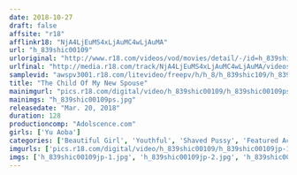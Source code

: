 ```yaml
---
date: 2018-10-27
draft: false
affsite: "r18"
afflinkr18: "NjA4LjEuMS4xLjAuMC4wLjAuMA"
url: "h_839shic00109"
urloriginal: "http://www.r18.com/videos/vod/movies/detail/-/id=h_839shic00109"
urlfinal: "http://media.r18.com/track/NjA4LjEuMS4xLjAuMC4wLjAuMA/videos/vod/movies/detail/-/id=h_839shic00109"
samplevid: "awspv3001.r18.com/litevideo/freepv/h/h_8/h_839shic109/h_839shic109_dmb_w.mp4"
title: "The Child Of My New Spouse"
mainimgurl: "pics.r18.com/digital/video/h_839shic00109/h_839shic00109ps.jpg"
mainimgs: "h_839shic00109ps.jpg"
releasedate: "Mar. 20, 2018"
duration: 128
productioncomp: "Adolscence.com"
girls: ['Yu Aoba']
categories: ['Beautiful Girl', 'Youthful', 'Shaved Pussy', 'Featured Actress', 'Creampie', 'Hi-Def']
imgurls: ['pics.r18.com/digital/video/h_839shic00109/h_839shic00109jp-1.jpg', 'pics.r18.com/digital/video/h_839shic00109/h_839shic00109jp-2.jpg', 'pics.r18.com/digital/video/h_839shic00109/h_839shic00109jp-3.jpg', 'pics.r18.com/digital/video/h_839shic00109/h_839shic00109jp-4.jpg', 'pics.r18.com/digital/video/h_839shic00109/h_839shic00109jp-5.jpg', 'pics.r18.com/digital/video/h_839shic00109/h_839shic00109jp-6.jpg', 'pics.r18.com/digital/video/h_839shic00109/h_839shic00109jp-7.jpg', 'pics.r18.com/digital/video/h_839shic00109/h_839shic00109jp-8.jpg', 'pics.r18.com/digital/video/h_839shic00109/h_839shic00109jp-9.jpg', 'pics.r18.com/digital/video/h_839shic00109/h_839shic00109jp-10.jpg', 'pics.r18.com/digital/video/h_839shic00109/h_839shic00109jp-11.jpg', 'pics.r18.com/digital/video/h_839shic00109/h_839shic00109jp-12.jpg', 'pics.r18.com/digital/video/h_839shic00109/h_839shic00109jp-13.jpg', 'pics.r18.com/digital/video/h_839shic00109/h_839shic00109jp-14.jpg', 'pics.r18.com/digital/video/h_839shic00109/h_839shic00109jp-15.jpg', 'pics.r18.com/digital/video/h_839shic00109/h_839shic00109jp-16.jpg', 'pics.r18.com/digital/video/h_839shic00109/h_839shic00109jp-17.jpg', 'pics.r18.com/digital/video/h_839shic00109/h_839shic00109jp-18.jpg', 'pics.r18.com/digital/video/h_839shic00109/h_839shic00109jp-19.jpg', 'pics.r18.com/digital/video/h_839shic00109/h_839shic00109jp-20.jpg']
imgs: ['h_839shic00109jp-1.jpg', 'h_839shic00109jp-2.jpg', 'h_839shic00109jp-3.jpg', 'h_839shic00109jp-4.jpg', 'h_839shic00109jp-5.jpg', 'h_839shic00109jp-6.jpg', 'h_839shic00109jp-7.jpg', 'h_839shic00109jp-8.jpg', 'h_839shic00109jp-9.jpg', 'h_839shic00109jp-10.jpg', 'h_839shic00109jp-11.jpg', 'h_839shic00109jp-12.jpg', 'h_839shic00109jp-13.jpg', 'h_839shic00109jp-14.jpg', 'h_839shic00109jp-15.jpg', 'h_839shic00109jp-16.jpg', 'h_839shic00109jp-17.jpg', 'h_839shic00109jp-18.jpg', 'h_839shic00109jp-19.jpg', 'h_839shic00109jp-20.jpg']
---
```

